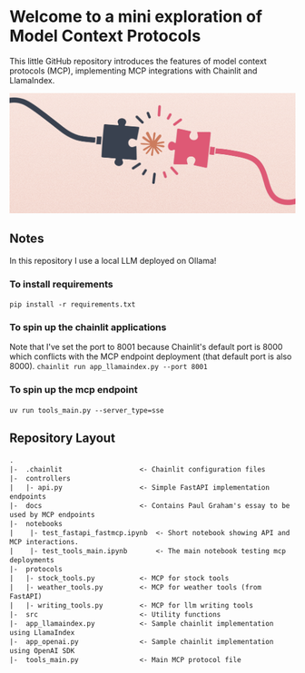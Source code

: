 # Welcome to a mini exploration of Model Context Protocols
This little GitHub repository introduces the features of model context protocols (MCP), implementing MCP integrations with Chainlit and LlamaIndex.

<p align="center">
    <img src="./images/mcp_banner.png">
</p>

## Notes
In this repository I use a local LLM deployed on Ollama!

### To install requirements
```pip install -r requirements.txt```

### To spin up the chainlit applications
Note that I've set the port to 8001 because Chainlit's default port is 8000 which conflicts with the MCP endpoint deployment (that default port is also 8000).
```chainlit run app_llamaindex.py --port 8001```

### To spin up the mcp endpoint
```uv run tools_main.py --server_type=sse```

## Repository Layout
```
.
|-  .chainlit                   <- Chainlit configuration files
|-  controllers 
|   |- api.py                   <- Simple FastAPI implementation endpoints
|-  docs                        <- Contains Paul Graham's essay to be used by MCP endpoints
|-  notebooks
|    |- test_fastapi_fastmcp.ipynb  <- Short notebook showing API and MCP interactions.
|    |- test_tools_main.ipynb       <- The main notebook testing mcp deployments
|-  protocols
|   |- stock_tools.py           <- MCP for stock tools
|   |- weather_tools.py         <- MCP for weather tools (from FastAPI)
|   |- writing_tools.py         <- MCP for llm writing tools
|-  src                         <- Utility functions 
|-  app_llamaindex.py           <- Sample chainlit implementation using LlamaIndex
|-  app_openai.py               <- Sample chainlit implementation using OpenAI SDK
|-  tools_main.py               <- Main MCP protocol file
```